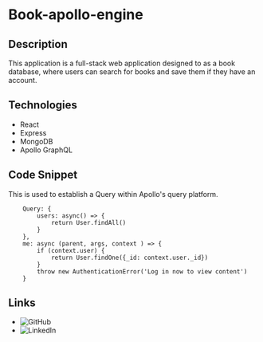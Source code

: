 # Book-apollo-engine
## Description
This application is a full-stack web application designed to as a book database, where users can search for books and save them if they have an account.

## Technologies
- React
- Express
- MongoDB
- Apollo GraphQL

## Code Snippet
This is used to establish a Query within Apollo's query platform.
```
    Query: {
        users: async() => {
            return User.findAll()
        }
    },
    me: async (parent, args, context ) => {
        if (context.user) {
            return User.findOne({_id: context.user._id})
        }
        throw new AuthenticationError('Log in now to view content')
    }
```
## Links
- ![GitHub](https://github.com/dylankreisman)
- ![LinkedIn](https://www.linkedin.com/in/dylan-kreisman-3752b1160/)